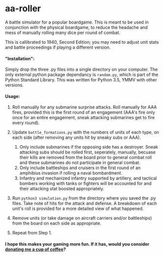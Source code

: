 # aa-roller
A battle simulator for a popular boardgame.  This is meant to be used in conjunction with the physical boardgame, to reduce the headache and mess of manually rolling many dice per round of combat.

This is callibrated to 1940, Second Edition; you may need to adjust unit stats and battle proceedings if playing a different version.

#### "Installation":
Simply drop the three .py files into a single directory on your computer.  The only external python package dependancy is `random.py`, which is part of the Python Standard Library.  This was written for Python 3.5, YMMV with other versions.

#### Usage:

1. Roll manually for any submarine surprise attacks.  Roll manually for AAA fires, provided this is the first round of an engagement (AAA's fire only once for an entire engagement, sneak attacking submarines get to fire every round).

2. Update `battle_formations.py` with the numbers of units of each type, on each side (after removing any units hit by sneaky subs or AAA).
    1. Only include submarines if the opposing side has a destroyer.  Sneak attacking subs should be rolled first, seperately, manually, becuase their kills are removed from the board prior to general combat roll and these submarines do not participate in general combat.
    2. Only include battleships and cruisers in the first round of an amphibius invasion if rolling a naval bombardment.
    3. Infantry and mechanized infantry supported by artillery, and tactical bombers working with tanks or fighters will be accounted for and their attacking stat boosted appropriately.

3. Run `python3 simulation.py` from the directory where you saved the .py files. Take note of hits for the attack and defense. A breakdown of each unit's roll is provided for a more detailed view of what happened.

4. Remove units (or take damage on aircraft carriers and/or battleships) from the board on each side as appropriate.

5. Repeat from Step 1.

#### I hope this makes your gaming more fun.  If it has, would you consider [donating me a cup of coffee](https://www.paypal.me/brennanbarker)?
